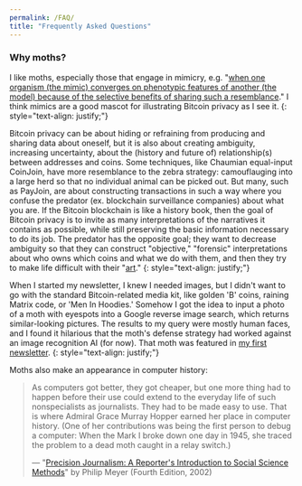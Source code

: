 ```yaml
---
permalink: /FAQ/
title: "Frequently Asked Questions"
---
```


### Why moths?

I like moths, especially those that engage in mimicry, e.g. "[when one organism (the mimic) converges on phenotypic features of another (the model) because of the selective benefits of sharing such a resemblance](https://sci-hub.se/10.1086/673758)." I think mimics are a good mascot for illustrating Bitcoin privacy as I see it.
{: style="text-align: justify;"}

Bitcoin privacy can be about hiding or refraining from producing and sharing data about oneself, but it is also about creating ambiguity, increasing uncertainty, about the (history and future of) relationship(s) between addresses and coins. Some techniques, like Chaumian equal-input CoinJoin, have more resemblance to the zebra strategy: camouflauging into a large herd so that no individual animal can be picked out. But many, such as PayJoin, are about constructing transactions in such a way where you confuse the predator (ex. blockchain surveillance companies) about what you are. If the Bitcoin blockchain is like a history book, then the goal of Bitcoin privacy is to invite as many interpretations of the narratives it contains as possible, while still preserving the basic information necessary to do its job. The predator has the opposite goal; they want to decrease ambiguity so that they can construct "objective," "forensic" interpretations about who owns which coins and what we do with them, and then they try to make life difficult with their "[art](https://www.coinbase.com/blog/part-1-blockchain-analytics-is-more-of-an-art-than-science)."
{: style="text-align: justify;"}

When I started my newsletter, I knew I needed images, but I didn't want to go with the standard Bitcoin-related media kit, like golden 'B' coins, raining Matrix code, or 'Men In Hoodies.' Somehow I got the idea to input a photo of a moth with eyespots into a Google reverse image search, which returns similar-looking pictures. The results to my query were mostly human faces, and I found it hilarious that the moth's defense strategy had worked against an image recognition AI (for now). That moth was featured in [my first newsletter](https://enegnei.github.io/This-Month-In-Bitcoin-Privacy/June_2020/).
{: style="text-align: justify;"}

Moths also make an appearance in computer history:

> As computers got better, they got cheaper, but one more thing had to happen before their use could extend to the everyday life of such nonspecialists as journalists. They had to be made easy to use. That is where Admiral Grace Murray Hopper earned her place in computer history. (One of her contributions was being the first person to debug a computer: When the Mark I broke down one day in 1945, she traced the problem to a dead moth caught in a relay switch.)
>
> — "[Precision Journalism: A Reporter's Introduction to Social Science Methods](https://www.goodreads.com/book/show/1370741.Precision_Journalism)" by Philip Meyer (Fourth Edition, 2002)
